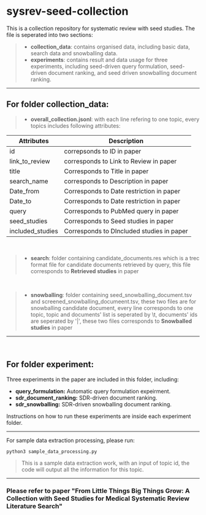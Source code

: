 # sysrev-seed-collection
This is a collection repository for systematic review with seed studies.
The file is seperated into two sections:
>- **collection_data**: contains organised data, including basic data, search data and snowballing data.
>- **experiments**: contains result and data usage for three experiments, including seed-driven query formulation, seed-driven document ranking, and seed driven snowballing document ranking.
***

## For folder **collection_data**:

>- **overall_collection.jsonl**: with each line refering to one topic, every topics includes following attributes:

| Attributes | Description |
| ----------- | ----------- |
| id | correpsonds to ID in paper |
| link_to_review | corresponds to Link to Review in paper |
| title | Corresponds to Title in paper |
| search_name | corresponds to Description in paper |
| Date_from | Corresponds to Date restriction in paper |
| Date_to | Corresponds to Date restriction in paper |
| query | Corresponds to PubMed query in paper |
| seed_studies | Corresponds to Seed studies in paper |
| included_studies | Corresponds to DIncluded studies in paper |
<br>

>- **search**: folder containing candidate_documents.res which is a trec format file for candidate documents retrieved by query, this file corresponds to **Retrieved studies** in paper
<br>

>- **snowballing**: folder containing seed_snowballing_document.tsv and screened_snowballing_documeent.tsv, these two files are for snowballing candidate document, every line corresponds to one topic, topic and documents' list is seperated by \t, documents' ids are seperated by '|', these two files corresponds to **Snowballed studies** in paper

***


<br>

## For folder **experiment**:

Three experiments in the paper are included in this folder, including:
- **query_formulation:** Automatic query formulation expeirment.
- **sdr_document_ranking:** SDR-driven document ranking.
- **sdr_snowballing:** SDR-driven snowballing document ranking.

Instructions on how to run these experiments are inside each experiment folder.

***

For sample data extraction processing, please run:

`python3 sample_data_processing.py`
> This is a sample data extraction work, with an input of topic id, the code will output all the information for this topic.

***

### Please refer to paper "From Little Things Big Things Grow: A Collection with Seed Studies for Medical Systematic Review Literature Search"



